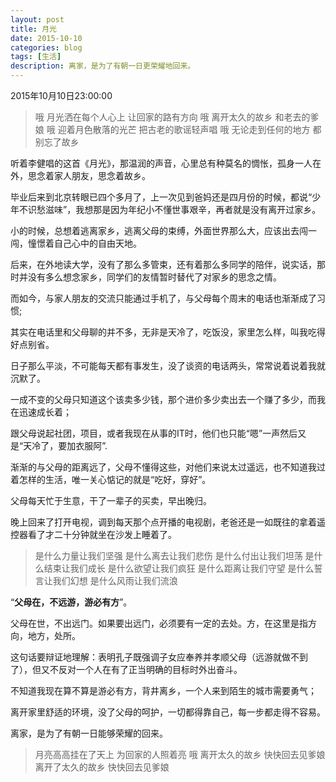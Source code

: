 ```yaml
---
layout: post
title: 月光
date: 2015-10-10
categories: blog
tags: [生活]
description: 离家，是为了有朝一日更荣耀地回来。
---
```


2015年10月10日23:00:00


>哦 月光洒在每个人心上
>让回家的路有方向
>哦 离开太久的故乡
>和老去的爹娘
>哦 迎着月色散落的光芒
>把古老的歌谣轻声唱
>哦 无论走到任何的地方
>都别忘了故乡

听着李健唱的这首《月光》，那温润的声音，心里总有种莫名的惆怅，孤身一人在外，思念着家人朋友，思念着故乡。

毕业后来到北京转眼已四个多月了，上一次见到爸妈还是四月份的时候，都说“少年不识愁滋味”，我想那是因为年纪小不懂世事艰辛，再者就是没有离开过家乡。

小的时候，总想着逃离家乡，逃离父母的束缚，外面世界那么大，应该出去闯一闯，憧憬着自己心中的自由天地。

后来，在外地读大学，没有了那么多管束，还有着那么多同学的陪伴，说实话，那时并没有多么想念家乡，同学们的友情暂时替代了对家乡的思念之情。

而如今，与家人朋友的交流只能通过手机了，与父母每个周末的电话也渐渐成了习惯;

其实在电话里和父母聊的并不多，无非是天冷了，吃饭没，家里怎么样，叫我吃得好点别省。

日子那么平淡，不可能每天都有事发生，没了谈资的电话两头，常常说着说着我就沉默了。

一成不变的父母只知道这个该卖多少钱，那个进价多少卖出去一个赚了多少，而我在迅速成长着；

跟父母说起社团，项目，或者我现在从事的IT时，他们也只能“嗯”一声然后又是“天冷了，要加衣服阿”.

渐渐的与父母的距离远了，父母不懂得这些，对他们来说太过遥远，也不知道我过着怎样的生活，唯一关心惦记的就是“吃好，穿好”。

父母每天忙于生意，干了一辈子的买卖，早出晚归。

晚上回来了打开电视，调到每天那个点开播的电视剧，老爸还是一如既往的拿着遥控器看了才二十分钟就坐在沙发上睡着了。
>是什么力量让我们坚强
>是什么离去让我们悲伤
>是什么付出让我们坦荡
>是什么结束让我们成长
>是什么欲望让我们疯狂
>是什么距离让我们守望
>是什么誓言让我们幻想
>是什么风雨让我们流浪

“**父母在，不远游，游必有方**”。

父母在世，不出远门。如果要出远门，必须要有一定的去处。方，在这里是指方向，地方，处所。

这句话要辩证地理解：表明孔子既强调子女应奉养并孝顺父母（远游就做不到了），但又不反对一个人在有了正当明确的目标时外出奋斗。 

不知道我现在算不算是游必有方，背井离乡，一个人来到陌生的城市需要勇气；

离开家里舒适的环境，没了父母的呵护，一切都得靠自己，每一步都走得不容易。

离家，是为了有朝一日能够荣耀的回来。
>月亮高高挂在了天上
>为回家的人照着亮
>哦 离开太久的故乡
>快快回去见爹娘
>离开了太久的故乡
>快快回去见爹娘

